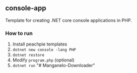 ## console-app

Template for creating .NET core console applications in PHP. 

### How to run
1. Install peachpie templates
2. `dotnet new console -lang PHP`
3. `dotnet restore`
4.  Modify `program.php` (optional)
5. `dotnet run`
"# Manganelo-Downloader" 
